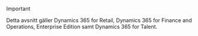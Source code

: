 > [!IMPORTANT]
> Detta avsnitt gäller Dynamics 365 for Retail, Dynamics 365 for Finance and Operations, Enterprise Edition samt Dynamics 365 for Talent.

